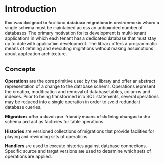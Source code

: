 # Introduction

Exo was designed to facilitate database migrations in environments where a single schema must be 
maintained across an unbounded number of databases. The primary motivation for its development is
multi-tenant applications in which each tenant has a dedicated database that must stay up to date
with application development. The library offers a programmatic means of defining and executing
migrations without making assumptions about application architecture.

## Concepts

**Operations** are the core primitive used by the library and offer an abstract representation of a
change to the database schema. Operations represent the creation, modification and removal of
database tables, columns and indexes. Prior to being transformed into SQL statements, several
operations may be reduced into a single operation in order to avoid redundant database queries.

**Migrations** offer a developer-friendly means of defining changes to the schema and act as
factories for table operations.

**Histories** are versioned collections of migrations that provide facilities for playing and
rewinding sets of operations.

**Handlers** are used to execute histories against database connections. Specific source and
target versions are used to determine which sets of operations are applied.
